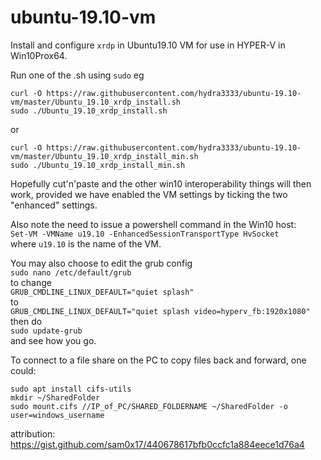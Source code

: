 # ubuntu-19.10-vm

Install and configure ```xrdp``` in Ubuntu19.10 VM for use in HYPER-V in Win10Prox64.

Run one of the .sh using ```sudo``` eg  
```
curl -O https://raw.githubusercontent.com/hydra3333/ubuntu-19.10-vm/master/Ubuntu_19.10_xrdp_install.sh
sudo ./Ubuntu_19.10_xrdp_install.sh
```
or
```
curl -O https://raw.githubusercontent.com/hydra3333/ubuntu-19.10-vm/master/Ubuntu_19.10_xrdp_install_min.sh
sudo ./Ubuntu_19.10_xrdp_install_min.sh
```

Hopefully cut'n'paste and the other win10 interoperability things will then work,
provided we have enabled the VM settings by ticking the two "enhanced" settings.

Also note the need to issue a powershell command in the Win10 host:  
     ```Set-VM -VMName u19.10 -EnhancedSessionTransportType HvSocket```  
where ```u19.10``` is the name of the VM.

You may also choose to edit the grub config  
```sudo nano /etc/default/grub```  
to change  
```GRUB_CMDLINE_LINUX_DEFAULT="quiet splash"```  
to  
```GRUB_CMDLINE_LINUX_DEFAULT="quiet splash video=hyperv_fb:1920x1080"```  
then do  
```sudo update-grub```  
and see how you go.

To connect to a file share on the PC to copy files back and forward, one could:
```
sudo apt install cifs-utils
mkdir ~/SharedFolder
sudo mount.cifs //IP_of_PC/SHARED_FOLDERNAME ~/SharedFolder -o user=windows_username
```




attribution:
https://gist.github.com/sam0x17/440678617bfb0ccfc1a884eece1d76a4
